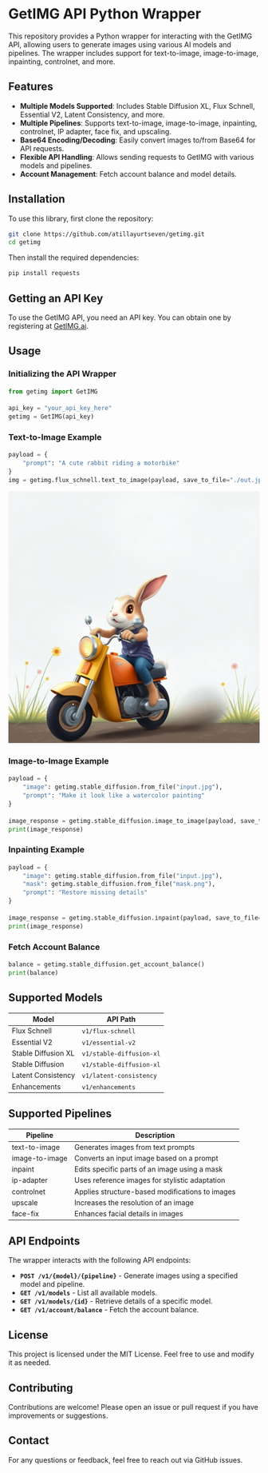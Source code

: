 # GetIMG API Python Wrapper

This repository provides a Python wrapper for interacting with the GetIMG API, allowing users to generate images using various AI models and pipelines. The wrapper includes support for text-to-image, image-to-image, inpainting, controlnet, and more.

## Features

- **Multiple Models Supported**: Includes Stable Diffusion XL, Flux Schnell, Essential V2, Latent Consistency, and more.
- **Multiple Pipelines**: Supports text-to-image, image-to-image, inpainting, controlnet, IP adapter, face fix, and upscaling.
- **Base64 Encoding/Decoding**: Easily convert images to/from Base64 for API requests.
- **Flexible API Handling**: Allows sending requests to GetIMG with various models and pipelines.
- **Account Management**: Fetch account balance and model details.

## Installation

To use this library, first clone the repository:

```sh
git clone https://github.com/atillayurtseven/getimg.git
cd getimg
```

Then install the required dependencies:

```sh
pip install requests
```

## Getting an API Key

To use the GetIMG API, you need an API key. You can obtain one by registering at [GetIMG.ai](https://getimg.ai/).

## Usage

### Initializing the API Wrapper

```python
from getimg import GetIMG

api_key = "your_api_key_here"
getimg = GetIMG(api_key)
```

### Text-to-Image Example

```python
payload = {
    "prompt": "A cute rabbit riding a motorbike"
}
img = getimg.flux_schnell.text_to_image(payload, save_to_file="./out.jpeg")
```
![Output](out.jpeg)

### Image-to-Image Example

```python
payload = {
    "image": getimg.stable_diffusion.from_file("input.jpg"),
    "prompt": "Make it look like a watercolor painting"
}

image_response = getimg.stable_diffusion.image_to_image(payload, save_to_file="output.jpg")
print(image_response)
```

### Inpainting Example

```python
payload = {
    "image": getimg.stable_diffusion.from_file("input.jpg"),
    "mask": getimg.stable_diffusion.from_file("mask.png"),
    "prompt": "Restore missing details"
}

image_response = getimg.stable_diffusion.inpaint(payload, save_to_file="output.jpg")
print(image_response)
```

### Fetch Account Balance

```python
balance = getimg.stable_diffusion.get_account_balance()
print(balance)
```

## Supported Models

| Model | API Path |
|--------|-----------|
| Flux Schnell | `v1/flux-schnell` |
| Essential V2 | `v1/essential-v2` |
| Stable Diffusion XL | `v1/stable-diffusion-xl` |
| Stable Diffusion | `v1/stable-diffusion-xl` |
| Latent Consistency | `v1/latent-consistency` |
| Enhancements | `v1/enhancements` |

## Supported Pipelines

| Pipeline | Description |
|----------|-------------|
| text-to-image | Generates images from text prompts |
| image-to-image | Converts an input image based on a prompt |
| inpaint | Edits specific parts of an image using a mask |
| ip-adapter | Uses reference images for stylistic adaptation |
| controlnet | Applies structure-based modifications to images |
| upscale | Increases the resolution of an image |
| face-fix | Enhances facial details in images |

## API Endpoints

The wrapper interacts with the following API endpoints:

- **`POST /v1/{model}/{pipeline}`** - Generate images using a specified model and pipeline.
- **`GET /v1/models`** - List all available models.
- **`GET /v1/models/{id}`** - Retrieve details of a specific model.
- **`GET /v1/account/balance`** - Fetch the account balance.

## License

This project is licensed under the MIT License. Feel free to use and modify it as needed.

## Contributing

Contributions are welcome! Please open an issue or pull request if you have improvements or suggestions.

## Contact

For any questions or feedback, feel free to reach out via GitHub issues.

